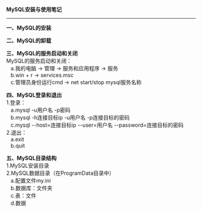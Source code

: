 **MySQL安装与使用笔记**  

----------


**一、MySQL的安装**  

**二、MySQL的卸载**  

**三、MySQL的服务启动和关闭**  
MySQL的服务启动和关闭：  
&nbsp;&nbsp;&nbsp;a.我的电脑 -> 管理 -> 服务和应用程序 -> 服务  
&nbsp;&nbsp;&nbsp;b.win + r -> services.msc  
&nbsp;&nbsp;&nbsp;c.管理员身份运行cmd -> net start/stop mysql服务名称  

**四、MySQL登录和退出**  
1.登录：  
&nbsp;&nbsp;&nbsp;a.mysql -u用户名 -p密码  
&nbsp;&nbsp;&nbsp;b.mysql -h连接目标ip -u用户名 -p连接目标的密码  
&nbsp;&nbsp;&nbsp;c.mysql --host=连接目标ip --user=用户名 --password=连接目标的密码  
2.退出：  
&nbsp;&nbsp;&nbsp;a.exit  
&nbsp;&nbsp;&nbsp;b.quit  

**五、MySQL目录结构**  
1.MySQL安装目录  
2.MySQL数据目录（在ProgramData目录中）  
&nbsp;&nbsp;&nbsp;a.配置文件my.ini  
&nbsp;&nbsp;&nbsp;b.数据库：文件夹  
&nbsp;&nbsp;&nbsp;c.表：文件  
&nbsp;&nbsp;&nbsp;d.数据  